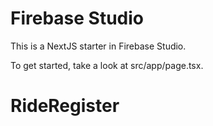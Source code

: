 # Firebase Studio

This is a NextJS starter in Firebase Studio.

To get started, take a look at src/app/page.tsx.
# RideRegister

